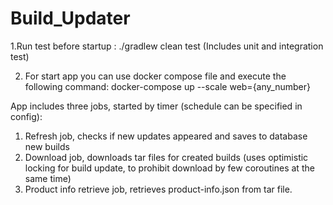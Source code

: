 # Build_Updater

1.Run test before startup : ./gradlew clean test
(Includes unit and integration test)

2. For start app you can use docker compose file and execute the following command:
   docker-compose up --scale web={any_number}

App includes three jobs, started by timer (schedule can be specified in config):

1. Refresh job, checks if new updates appeared and saves to database new builds
2. Download job, downloads tar files for created builds (uses optimistic locking for build update, to prohibit download
   by few coroutines at the same time)
3. Product info retrieve job, retrieves product-info.json from tar file.   
